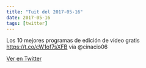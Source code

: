 ```yaml
---
title: "Tuit del 2017-05-16"
date: 2017-05-16
tags: [twitter]
---
```


Los 10 mejores programas de edición de vídeo gratis https://t.co/cW1of7sXFB vía @cinacio06



[Ver en Twitter](https://twitter.com/i/web/status/864527785238421505)
